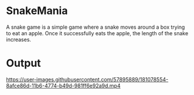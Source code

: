 # SnakeMania
A snake game is a simple game where a snake moves around a box trying to eat an apple. Once it successfully eats the apple, the length of the snake increases.

# Output

https://user-images.githubusercontent.com/57895889/181078554-8afce86d-11b6-4774-b49d-981ff6e92a9d.mp4

